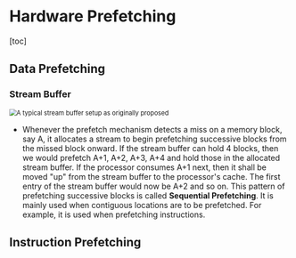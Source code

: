 # Hardware Prefetching

[toc]

## Data Prefetching

### Stream Buffer

<img src="https://upload.wikimedia.org/wikipedia/commons/0/08/CachePrefetching_StreamBuffers.png" alt="A typical stream buffer setup as originally proposed" style="zoom:80%;" />



- Whenever the prefetch mechanism detects a miss on a memory block, say A, it allocates a stream to begin prefetching successive blocks from the missed block onward. If the stream buffer can hold 4 blocks, then we would prefetch A+1, A+2, A+3, A+4 and hold those in the allocated stream buffer. If the processor consumes A+1 next, then it shall be moved "up" from the stream buffer to the processor's cache. The first entry of the stream buffer would now be A+2 and so on. This pattern of prefetching successive blocks is called **Sequential Prefetching**. It is mainly used when contiguous locations are to be prefetched. For example, it is used when prefetching instructions.

## Instruction Prefetching


